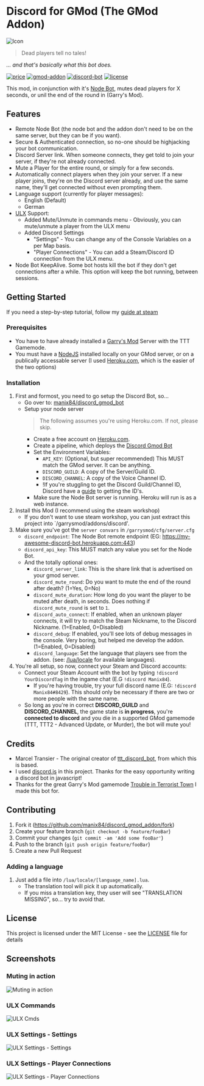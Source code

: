 # Discord for GMod (The GMod Addon)
![Icon](https://raw.githubusercontent.com/manix84/discord_gmod_addon/master/images/icon/icon_128x.png)

>Dead players tell no tales!

*... and that's basically what this bot does.*

[![price](https://img.shields.io/badge/price-free-brightgreen.svg)](LICENSE)
[![gmod-addon](https://img.shields.io/badge/gmod-addon-_.svg?colorB=1194EF)](https://wiki.garrysmod.com)
[![discord-bot](https://img.shields.io/badge/discord-bot-_.svg?colorB=8C9EFF)](https://discord.js.org)
[![license](https://img.shields.io/github/license/manix84/discord_gmod_addon.svg)](LICENSE)

This mod, in conjunction with it's [Node Bot](https://github.com/manix84/discord_gmod_bot), mutes dead players for X seconds, or unil the end of the round in (Garry's Mod).

## Features
- Remote Node Bot (the node bot and the addon don't need to be on the same server, but they can be if you want).
- Secure & Authenticated connection, so no-one should be highjacking your bot communication.
- Discord Server link. When someone connects, they get told to join your server, if they're not already connected.
- Mute a Player for the entire round, or simply for a few seconds.
- Automatically connect players when they join your server. If a new player joins, they're on the Discord server already, and use the same name, they'll get connected without even prompting them.
- Language support (currently for player messages):
    - English (Default)
    - German
- [ULX](https://steamcommunity.com/sharedfiles/filedetails/?id=557962280) Support:
    - Added Mute/Unmute in commands menu - Obviously, you can mute/unmute a player from the ULX menu
    - Added Discord Settings
        - "Settings" - You can change any of the Console Variables on a per Map basis.
        - "Player Connections" - You can add a Steam/Discord ID connection from the ULX menu.
- Node Bot KeepAlive. Some bot hosts kill the bot if they don't get connections after a while. This option will keep the bot running, between sessions.

## Getting Started
If you need a step-by-step tutorial, follow my [guide at steam](http://steamcommunity.com/sharedfiles/filedetails/?id=1351369388)

### Prerequisites
- You have to have already installed a [Garry's Mod](https://store.steampowered.com/app/4000/Garrys_Mod/) Server with the TTT Gamemode.
- You must have a [NodeJS](https://nodejs.org) installed locally on your GMod server, or on a publically accessable server (I used [Heroku.com](https://heroku.com), which is the easier of the two options)

### Installation
1. First and formost, you need to go setup the Discord Bot, so...
    - Go over to: [manix84/discord_gmod_bot](https://github.com/manix84/discord_gmod_bot.git)
    - Setup your node server
        > The following assumes you're using Heroku.com. If not, please skip.
        - Create a free account on [Heroku.com](https://heroku.com).
        - Create a pipeline, which deploys the [Discord Gmod Bot](https://github.com/manix84/discord_gmod_bot.git)
        - Set the Environment Variables:
            - `API_KEY`: (Optional, but super recommended) This MUST match the GMod server. It can be anything.
            - `DISCORD_GUILD`: A copy of the Server/Guild ID.
            - `DISCORD_CHANNEL`: A copy of the Voice Channel ID.
            - !If you're stuggling to get the Discord Guild/Channel ID, Discord have a [guide](https://support.discord.com/hc/en-us/articles/206346498-Where-can-I-find-my-User-Server-Message-ID-) to getting the ID's.
       - Make sure the Node Bot server is running. Heroku will run is as a web instance.
2. Install this Mod (I recommend using the steam workshop)
    - If you don't want to use steam workshop, you can just extract this project into `/garrysmod/addons/discord'.
3. Make sure you've got the `server convars` in `/garrysmod/cfg/server.cfg`
    - `discord_endpoint`: The Node Bot remote endpoint (EG: https://my-awesome-discord-bot.herokuapp.com:443)
    - `discord_api_key`: This MUST match any value you set for the Node Bot. 
    - And the totally optional ones:
        - `discord_server_link`: This is the share link that is advertised on your gmod server.
        - `discord_mute_round`: Do you want to mute the end of the round after death? (1=Yes, 0=No)
        - `discord_mute_duration`: How long do you want the player to be muted after death, in seconds. Does nothing if `discord_mute_round` is set to `1`.
        - `discord_auto_connect`: If enabled, when an unknown player connects, it will try to match the Steam Nickname, to the Discord Nickname.  (1=Enabled, 0=Disabled)
        - `discord_debug`: If enabled, you'll see lots of debug messages in the console. Very boring, but helped me develop the addon.  (1=Enabled, 0=Disabled)
        - `discord_language`: Set the language that players see from the addon. (see: [/lua/locale](https://github.com/manix84/discord_gmod_addon/tree/master/lua/locale) for available languages).
4. You're all setup, so now, connect your Steam and Discord accounts:
    - Connect your Steam Account with the bot by typing `!discord YourDiscordTag` in the ingame chat (E.G `!discord Manix84`).
        - If you're having trouble, try your full discord name (E.G: `!discord Manix84#8429`). This should only be necessary if there are two or more people with the same name.
    - So long as you're in correct **DISCORD_GUILD** and **DISCORD_CHANNEL**, the game state is **in progress**, you're **connected to discord** and you die in a supported GMod gamemode (TTT, TTT2 - Advanced Update, or Murder), the bot will mute you!

## Credits
- Marcel Transier - The original creator of [ttt_discord_bot](https://github.com/marceltransier/ttt_discord_bot.git), from which this is based.
- I used [discord.js](https://discord.js.org) in this project. Thanks for the easy opportunity writing a discord bot in javascript!
- Thanks for the great Garry's Mod gamemode [Trouble in Terrorist Town](http://ttt.badking.net) I made this bot for.

## Contributing
1. Fork it (<https://github.com/manix84/discord_gmod_addon/fork>)
2. Create your feature branch (`git checkout -b feature/fooBar`)
3. Commit your changes (`git commit -am 'Add some fooBar'`)
4. Push to the branch (`git push origin feature/fooBar`)
5. Create a new Pull Request

### Adding a language
1. Just add a file into `/lua/locale/[language_name].lua`.
    - The translation tool will pick it up automatically.
    - If you miss a translation key, they user will see "TRANSLATION MISSING", so... try to avoid that.

## License
This project is licensed under the MIT License - see the [LICENSE](LICENSE) file for details

## Screenshots

### Muting in action
![Muting in action](https://i.imgur.com/a2eBESP.png)

### ULX Commands
![ULX Cmds](https://i.imgur.com/pWUKAO8.png)

### ULX Settings - Settings
![ULX Settings - Settings](https://i.imgur.com/9hh9Syk.png)

### ULX Settings - Player Connections
![ULX Settings - Player Connections](https://i.imgur.com/r1caKBV.png)
